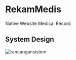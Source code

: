 # RekamMedis

Native Website
Medical Record

System Design
-
![rancangansistem](https://raw.githubusercontent.com/ledleledle/RekamMedis/master/blueprint/rancangan.png)